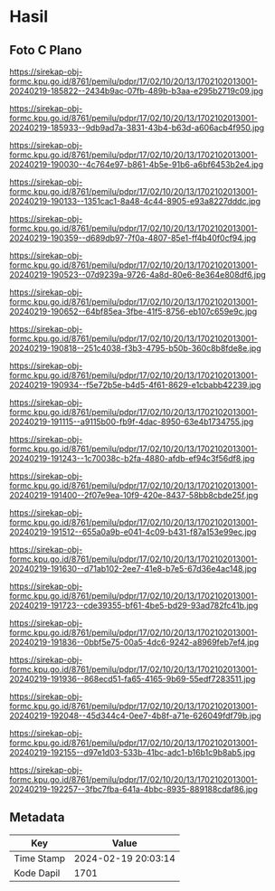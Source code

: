 # Hasil

## Foto C Plano

https://sirekap-obj-formc.kpu.go.id/8761/pemilu/pdpr/17/02/10/20/13/1702102013001-20240219-185822--2434b9ac-07fb-489b-b3aa-e295b2719c09.jpg

https://sirekap-obj-formc.kpu.go.id/8761/pemilu/pdpr/17/02/10/20/13/1702102013001-20240219-185933--9db9ad7a-3831-43b4-b63d-a606acb4f950.jpg

https://sirekap-obj-formc.kpu.go.id/8761/pemilu/pdpr/17/02/10/20/13/1702102013001-20240219-190030--4c764e97-b861-4b5e-91b6-a6bf6453b2e4.jpg

https://sirekap-obj-formc.kpu.go.id/8761/pemilu/pdpr/17/02/10/20/13/1702102013001-20240219-190133--1351cac1-8a48-4c44-8905-e93a8227dddc.jpg

https://sirekap-obj-formc.kpu.go.id/8761/pemilu/pdpr/17/02/10/20/13/1702102013001-20240219-190359--d689db97-7f0a-4807-85e1-ff4b40f0cf94.jpg

https://sirekap-obj-formc.kpu.go.id/8761/pemilu/pdpr/17/02/10/20/13/1702102013001-20240219-190523--07d9239a-9726-4a8d-80e6-8e364e808df6.jpg

https://sirekap-obj-formc.kpu.go.id/8761/pemilu/pdpr/17/02/10/20/13/1702102013001-20240219-190652--64bf85ea-3fbe-41f5-8756-eb107c659e9c.jpg

https://sirekap-obj-formc.kpu.go.id/8761/pemilu/pdpr/17/02/10/20/13/1702102013001-20240219-190818--251c4038-f3b3-4795-b50b-360c8b8fde8e.jpg

https://sirekap-obj-formc.kpu.go.id/8761/pemilu/pdpr/17/02/10/20/13/1702102013001-20240219-190934--f5e72b5e-b4d5-4f61-8629-e1cbabb42239.jpg

https://sirekap-obj-formc.kpu.go.id/8761/pemilu/pdpr/17/02/10/20/13/1702102013001-20240219-191115--a9115b00-fb9f-4dac-8950-63e4b1734755.jpg

https://sirekap-obj-formc.kpu.go.id/8761/pemilu/pdpr/17/02/10/20/13/1702102013001-20240219-191243--1c70038c-b2fa-4880-afdb-ef94c3f56df8.jpg

https://sirekap-obj-formc.kpu.go.id/8761/pemilu/pdpr/17/02/10/20/13/1702102013001-20240219-191400--2f07e9ea-10f9-420e-8437-58bb8cbde25f.jpg

https://sirekap-obj-formc.kpu.go.id/8761/pemilu/pdpr/17/02/10/20/13/1702102013001-20240219-191512--655a0a9b-e041-4c09-b431-f87a153e99ec.jpg

https://sirekap-obj-formc.kpu.go.id/8761/pemilu/pdpr/17/02/10/20/13/1702102013001-20240219-191630--d71ab102-2ee7-41e8-b7e5-67d36e4ac148.jpg

https://sirekap-obj-formc.kpu.go.id/8761/pemilu/pdpr/17/02/10/20/13/1702102013001-20240219-191723--cde39355-bf61-4be5-bd29-93ad782fc41b.jpg

https://sirekap-obj-formc.kpu.go.id/8761/pemilu/pdpr/17/02/10/20/13/1702102013001-20240219-191836--0bbf5e75-00a5-4dc6-9242-a8969feb7ef4.jpg

https://sirekap-obj-formc.kpu.go.id/8761/pemilu/pdpr/17/02/10/20/13/1702102013001-20240219-191936--868ecd51-fa65-4165-9b69-55edf7283511.jpg

https://sirekap-obj-formc.kpu.go.id/8761/pemilu/pdpr/17/02/10/20/13/1702102013001-20240219-192048--45d344c4-0ee7-4b8f-a71e-626049fdf79b.jpg

https://sirekap-obj-formc.kpu.go.id/8761/pemilu/pdpr/17/02/10/20/13/1702102013001-20240219-192155--d97e1d03-533b-41bc-adc1-b16b1c9b8ab5.jpg

https://sirekap-obj-formc.kpu.go.id/8761/pemilu/pdpr/17/02/10/20/13/1702102013001-20240219-192257--3fbc7fba-641a-4bbc-8935-889188cdaf86.jpg


## Metadata

| Key        | Value               |
| ---------- | ------------------- |
| Time Stamp | 2024-02-19 20:03:14 |
| Kode Dapil | 1701                |



